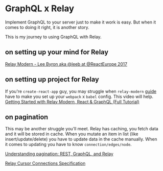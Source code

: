 # GraphQL x Relay
Implement GraphQL to your server just to make it work is easy.
But when it comes to doing it right, it is another story.

This is my journey to using GraphQL with Relay.

## on setting up your mind for Relay
[Relay Modern - Lee Byron aka @leeb at @ReactEurope 2017](https://www.youtube.com/watch?v=OdsMz7h_Li0&t=881s)

## on setting up project for Relay
If you're ```create-react-app``` guy, you may struggle when ```relay-modern``` [guide](https://facebook.github.io/relay/docs/relay-modern.html) have to make you set up your ```webpack``` x ```babel``` config. This video will help.   
[Getting Started with Relay Modern, React & GraphQL (Full Tutorial)](https://www.youtube.com/watch?v=XeALXh37WeU)

## on pagination
This may be another struggle you'll meet.
Relay has caching, you fetch data and it will be stored in cache.
When you mutate an item in list (like insert/update/delete) you have to update data in the cache manually.
When it comes to updating you have to know ```connection/edges/node```.

[Understanding pagination: REST, GraphQL, and Relay](https://dev-blog.apollodata.com/understanding-pagination-rest-graphql-and-relay-b10f835549e7)

[Relay Cursor Connections Specification](https://facebook.github.io/relay/graphql/connections.htm)
